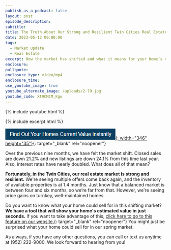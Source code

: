 ```yaml
---
publish_as_a_podcast: false
layout: post
episode_description:
subtitle:
title: The Truth About Our Strong and Resilient Twin Cities Real Estate Market
date: 2023-05-12 00:00:00
tags:
  - Market Update
  - Real Estate
excerpt: How the market has shifted and what it means for your home’s value.
enclosure:
pullquote:
enclosure_type: video/mp4
enclosure_time:
use_youtube_image: true
youtube_alternate_image: /uploads/2-79.jpg
youtube_code: Xt9CM1M_Kgw
---
```

{% include youtube.html %}

{% include excerpt.html %}

[![](/uploads/capture-1.PNG){: width="346" height="35"}](https://johnschustergroup.hifello.com/lp/0e8edd4e-bf94-4c4c-b34d-d94485d77369){: target="_blank" rel="noopener"}

Over the previous nine months, we have felt the market shift. Closed sales are down 21.2% and new listings are down 24.1% from this time last year. Also, interest rates have nearly doubled. What does all of that mean?&nbsp;

**Fortunately, in the Twin Cities, our real estate market is strong and resilient.** We're seeing multiple offers come back again, and the inventory of available properties is at 1.4 months. Just know that a balanced market is between four and six months, so we’re far from that. However, we're seeing price gains on turnkey, well-maintained homes.&nbsp;

Do you want to know what your home could sell for in this shifting market? **We have a tool that will show your home's estimated value in just seconds.** If you want to take advantage of this, [click here to go to this feature on our website.](https://johnschustergroup.hifello.com/lp/0e8edd4e-bf94-4c4c-b34d-d94485d77369){: target="_blank" rel="noopener"} You might just be surprised what your home could sell for in our spring market.&nbsp;

As always, if you have any other questions, you can call or text us anytime at (952) 222-9000. We look forward to hearing from you!